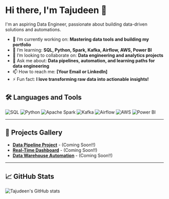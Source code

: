 # Hi there, I'm Tajudeen 👋

I'm an aspiring Data Engineer, passionate about building data-driven solutions and automations.

- 🔭 I’m currently working on: **Mastering data tools and building my portfolio**
- 🌱 I’m learning: **SQL, Python, Spark, Kafka, Airflow, AWS, Power BI**
- 👯 I’m looking to collaborate on: **Data engineering and analytics projects**
- 💬 Ask me about: **Data pipelines, automation, and learning paths for data engineering**
- 📫 How to reach me: **[Your Email or LinkedIn]**
- ⚡ Fun fact: **I love transforming raw data into actionable insights!**

## 🛠️ Languages and Tools

![SQL](https://img.shields.io/badge/-SQL-4479A1?style=flat-square&logo=postgresql&logoColor=fff)
![Python](https://img.shields.io/badge/-Python-3776AB?style=flat-square&logo=python&logoColor=fff)
![Apache Spark](https://img.shields.io/badge/-Spark-E25A1C?style=flat-square&logo=apachespark&logoColor=fff)
![Kafka](https://img.shields.io/badge/-Kafka-231F20?style=flat-square&logo=apachekafka&logoColor=fff)
![Airflow](https://img.shields.io/badge/-Airflow-017CEE?style=flat-square&logo=apacheairflow&logoColor=fff)
![AWS](https://img.shields.io/badge/-AWS-232F3E?style=flat-square&logo=amazonaws&logoColor=fff)
![Power BI](https://img.shields.io/badge/-PowerBI-F2C811?style=flat-square&logo=powerbi&logoColor=fff)

---

## 🚀 Projects Gallery

- [**Data Pipeline Project**](https://github.com/mrtajudeen/data-pipeline-project) - (Coming Soon!!)
- [**Real-Time Dashboard**](https://github.com/mrtajudeen/real-time-dashboard) - (Coming Soon!!)
- [**Data Warehouse Automation**](https://github.com/mrtajudeen/data-warehouse-automation) - (Coming Soon!!)

---

## 📈 GitHub Stats

![Tajudeen's GitHub stats](https://github-readme-stats.vercel.app/api?username=mrtajudeen&show_icons=true&theme=radical)

<!--
**mrtajudeen/mrtajudeen** is a ✨ _special_ ✨ repository because its `README.md` (this file) appears on your GitHub profile.
-->
